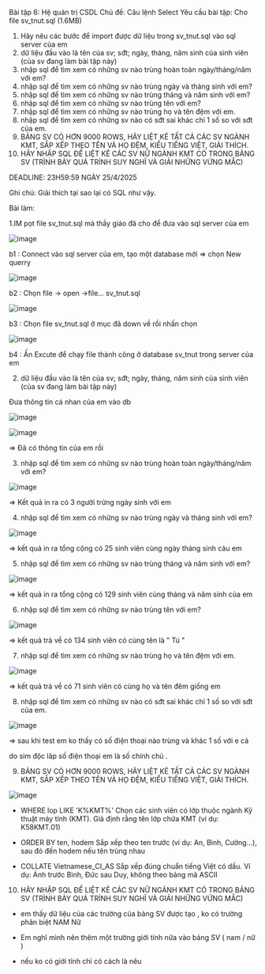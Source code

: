 
Bài tập 6: Hệ quản trị CSDL
Chủ đề: Câu lệnh Select
Yêu cầu bài tập: 
Cho file sv_tnut.sql (1.6MB)
1. Hãy nêu các bước để import được dữ liệu trong sv_tnut.sql vào sql server của em
2. dữ liệu đầu vào là tên của sv; sđt; ngày, tháng, năm sinh của sinh viên (của sv đang làm bài tập này)
3. nhập sql để tìm xem có những sv nào trùng hoàn toàn ngày/tháng/năm với em?
4. nhập sql để tìm xem có những sv nào trùng ngày và tháng sinh với em?
5. nhập sql để tìm xem có những sv nào trùng tháng và năm sinh với em?
6. nhập sql để tìm xem có những sv nào trùng tên với em?
7. nhập sql để tìm xem có những sv nào trùng họ và tên đệm với em.
8. nhập sql để tìm xem có những sv nào có sđt sai khác chỉ 1 số so với sđt của em.
9. BẢNG SV CÓ HƠN 9000 ROWS, HÃY LIỆT KÊ TẤT CẢ CÁC SV NGÀNH KMT, SẮP XẾP THEO TÊN VÀ HỌ ĐỆM, KIỂU TIẾNG  VIỆT, GIẢI THÍCH.
10. HÃY NHẬP SQL ĐỂ LIỆT KÊ CÁC SV NỮ NGÀNH KMT CÓ TRONG BẢNG SV (TRÌNH BÀY QUÁ TRÌNH SUY NGHĨ VÀ GIẢI NHỮNG VỨNG MẮC)

DEADLINE: 23H59:59 NGÀY 25/4/2025

Ghi chú: Giải thích tại sao lại có SQL như vậy.

Bài làm:

1.IM pọt file sv_tnut.sql mà thầy giáo đã cho để đưa vào sql server của em

![image](https://github.com/user-attachments/assets/dcdbf0ec-91d9-4450-81b2-a8f0e0e06ae2)

b1 : Connect vào sql server của em, tạo một database mới => chọn New querry

![image](https://github.com/user-attachments/assets/dab40bb9-4f77-40bb-bb0f-b46146585979)

b2 : Chọn file -> open ->file... sv_tnut.sql

![image](https://github.com/user-attachments/assets/7771c153-0d2f-41cd-bba8-ae2156716c20)

b3 : Chọn file sv_tnut.sql ở mục đã down về rồi nhấn chọn

![image](https://github.com/user-attachments/assets/ed2e4ebe-6fda-44a3-8d77-120ae061fc09)

b4 : Ấn Excute để chạy file thành công ở database sv_tnut trong server của em

2. dữ liệu đầu vào là tên của sv; sđt; ngày, tháng, năm sinh của sinh viên (của sv đang làm bài tập này)
   
Đưa thông tin cá nhan của em vào db

![image](https://github.com/user-attachments/assets/2798793d-2b87-4036-b6fe-814c360676a9)

![image](https://github.com/user-attachments/assets/d77c0692-4ab3-4fbb-85f1-eea5cea1f435)

=> Đã có thông tin của em rồi 

3. nhập sql để tìm xem có những sv nào trùng hoàn toàn ngày/tháng/năm với em?

![image](https://github.com/user-attachments/assets/4e6ec37c-08db-4d05-abf4-57568218bcf1)

=> Kết quả in ra có 3 người trừng ngày sinh với em

4. nhập sql để tìm xem có những sv nào trùng ngày và tháng sinh với em?

![image](https://github.com/user-attachments/assets/9136465a-3020-4e4b-b624-606e041c42d3)

=> kết quả in ra tổng cộng có 25 sinh viên cùng ngày tháng sinh cảu em

5. nhập sql để tìm xem có những sv nào trùng tháng và năm sinh với em?

![image](https://github.com/user-attachments/assets/3865d38b-0e90-4704-a737-8ecde4ec4dd8)

=> kết quả in ra tổng cộng có 129 sinh viên cùng tháng và năm sinh của em

6. nhập sql để tìm xem có những sv nào trùng tên với em?

![image](https://github.com/user-attachments/assets/a1e53874-75c4-4189-9624-a603ff4d5dfa)

=> kết quả trả về có 134 sinh viên có cùng tên là " Tú "

7. nhập sql để tìm xem có những sv nào trùng họ và tên đệm với em.

![image](https://github.com/user-attachments/assets/0f119ca9-9f99-4bbe-bbc1-a4b437a195e2)

=> kết quả trả về có 71 sinh viên có cùng họ và tên đêm giống em
   
8. nhập sql để tìm xem có những sv nào có sđt sai khác chỉ 1 số so với sđt của em.

![image](https://github.com/user-attachments/assets/68146278-50bf-411d-8916-8352f404ce24)

=> sau khi test em ko thấy có số điện thoại nào trùng và khác 1 số với e cả 

  do sim độc lâp số điện thoại em là số chính chủ .

9. BẢNG SV CÓ HƠN 9000 ROWS, HÃY LIỆT KÊ TẤT CẢ CÁC SV NGÀNH KMT, SẮP XẾP THEO TÊN VÀ HỌ ĐỆM, KIỂU TIẾNG  VIỆT, GIẢI THÍCH.

![image](https://github.com/user-attachments/assets/3366ccd3-4b33-4346-b310-cf5317654681)

- WHERE lop LIKE 'K%KMT%'	Chọn các sinh viên có lớp thuộc ngành Kỹ thuật máy tính (KMT). Giả định rằng tên lớp chứa KMT (ví dụ: K58KMT.01)
  
- ORDER BY ten, hodem	Sắp xếp theo ten trước (ví dụ: An, Bình, Cường...), sau đó đến hodem nếu tên trùng nhau
  
- COLLATE Vietnamese_CI_AS	Sắp xếp đúng chuẩn tiếng Việt có dấu. Ví dụ: Ánh trước Bình, Đức sau Duy, không theo bảng mã ASCII
  
10. HÃY NHẬP SQL ĐỂ LIỆT KÊ CÁC SV NỮ NGÀNH KMT CÓ TRONG BẢNG SV (TRÌNH BÀY QUÁ TRÌNH SUY NGHĨ VÀ GIẢI NHỮNG VỨNG MẮC)
    
- em thấy dữ liệu của các trường của bảng SV được tạo , ko có trường phân biệt NAM Nữ
  
- Em nghĩ mình nên thêm một trường giới tính nữa vào bảng SV ( nam / nữ )

- nếu ko có giới tính chỉ có cách là nêu 

